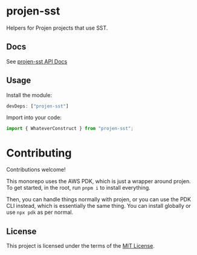 # projen-sst

Helpers for Projen projects that use SST.

## Docs

See [projen-sst API Docs](https://dkershner6.github.io/projen-constructs/projen-sst)

## Usage

Install the module:

```typescript
devDeps: ["projen-sst"]
```

Import into your code:

```typescript
import { WhateverConstruct } from "projen-sst";
```

# Contributing

Contributions welcome!

This monorepo uses the AWS PDK, which is just a wrapper around projen. To get started, in the root, run `pnpm i` to install everything.

Then, you can handle things normally with projen, or you can use the PDK CLI instead, which is essentially the same thing. You can install globally or use `npx pdk` as per normal.

## License

This project is licensed under the terms of the [MIT License](LICENSE.md).